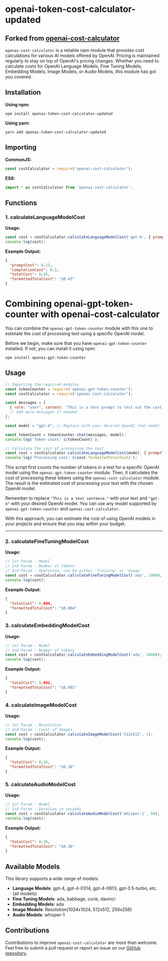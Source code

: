 # openai-token-cost-calculator-updated
## Forked from  [openai-cost-calculator](https://github.com/codergautam/openai-cost-calculator)

`openai-cost-calculator` is a reliable npm module that provides cost calculations for various AI models offered by OpenAI. Pricing is maintained regularly to stay on top of OpenAI's pricing changes. Whether you need to calculate costs for OpenAI Language Models, Fine Tuning Models, Embedding Models, Image Models, or Audio Models, this module has got you covered.

## Installation

**Using npm:**
```
npm install openai-token-cost-calculator-updated
```

**Using yarn:**
```
yarn add openai-token-cost-calculator-updated
```

## Importing

**CommonJS:**
```javascript
const costCalculator = require('openai-cost-calculator');
```

**ES6:**
```javascript
import * as costCalculator from 'openai-cost-calculator';
```

## Functions

### 1. calculateLanguageModelCost

**Usage:**
```javascript
const cost = costCalculator.calculateLanguageModelCost('gpt-4', { promptTokens: 5000, completionTokens: 10000 });
console.log(cost);
```

**Example Output:**
```json
{
  "promptCost": 0.15,
  "completionCost": 0.3,
  "totalCost": 0.45,
  "formattedTotalCost": "$0.45"
}
```

# Combining openai-gpt-token-counter with openai-cost-calculator

You can combine the `openai-gpt-token-counter` module with this one to estimate the cost of processing text using a specific OpenAI model.

Before we begin, make sure that you have `openai-gpt-token-counter` installed. If not, you can install it using npm:
```shell
npm install openai-gpt-token-counter
```

## Usage
```javascript
// Importing the required modules
const tokenCounter = require('openai-gpt-token-counter');
const costCalculator = require('openai-cost-calculator');

const messages = [
  { role: "user", content: "This is a test prompt to test out the cost calculation functionality of openai-cost-calculator" },
  // Add more messages if needed
];

const model = "gpt-4"; // Replace with your desired OpenAI chat model

const tokenCount = tokenCounter.chat(messages, model);
console.log(`Token count: ${tokenCount}`);

// Calculate the cost of processing the text
const cost = costCalculator.calculateLanguageModelCost(model, { promptTokens: tokenCount });
console.log(`Processing cost: ${cost.formattedTotalCost}`);
```

This script first counts the number of tokens in a text for a specific OpenAI model using the `openai-gpt-token-counter` module. Then, it calculates the cost of processing these tokens using the `openai-cost-calculator` module. The result is the estimated cost of processing your text with the chosen OpenAI model.

Remember to replace `"This is a test sentence."` with your text and `"gpt-4"` with your desired OpenAI model. You can use any model supported by `openai-gpt-token-counter` and `openai-cost-calculator`.

With this approach, you can estimate the cost of using OpenAI models in your projects and ensure that you stay within your budget.

---

### 2. calculateFineTuningModelCost

**Usage:**
```javascript
// 1st Param - Model
// 2nd Param - Number of tokens
// 3rd Param - Operation, can be either 'Training' or 'Usage'
const cost = costCalculator.calculateFineTuningModelCost('ada', 10000, 'Training');
console.log(cost);
```

**Example Output:**
```json
{
  "totalCost": 0.004,
  "formattedTotalCost": "$0.004"
}
```

### 3. calculateEmbeddingModelCost

**Usage:**
```javascript
// 1st Param - Model
// 2nd Param - Number of tokens
const cost = costCalculator.calculateEmbeddingModelCost('ada', 10000);
console.log(cost);
```

**Example Output:**
```json
{
  "totalCost": 0.001,
  "formattedTotalCost": "$0.001"
}
```

### 4. calculateImageModelCost

**Usage:**
```javascript
// 1st Param - Resolution
// 2nd Param - Count of Images
const cost = costCalculator.calculateImageModelCost('512x512', 1);
console.log(cost);
```

**Example Output:**
```json
{
  "totalCost": 0.36,
  "formattedTotalCost": "$0.36"
}
```

### 5. calculateAudioModelCost

**Usage:**
```javascript
// 1st Param - Model
// 2nd Param - Duration in seconds
const cost = costCalculator.calculateAudioModelCost('whisper-1', 60);
console.log(cost);
```

**Example Output:**
```json
{
  "totalCost": 0.36,
  "formattedTotalCost": "$0.36"
}
```

## Available Models

This library supports a wide range of models:

- **Language Models**: gpt-4, gpt-4-0314, gpt-4-0613, gpt-3.5-turbo, etc. (all models)
- **Fine Tuning Models**: ada, babbage, curie, davinci
- **Embedding Models**: ada
- **Image Models**: Resolution(1024x1024, 512x512, 256x256)
- **Audio Models**: whisper-1

## Contributions

Contributions to improve `openai-cost-calculator` are more than welcome. Feel free to submit a pull request or report an issue on our [GitHub repository](https://github.com/codergautam/openai-cost-calculator).